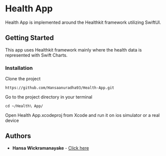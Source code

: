 # Health App

Health App is implemented around the Healthkit framework utilizing SwiftUI.

## Getting Started

This app uses Healthkit framework mainly where the health data is represented with Swift Charts.

### Installation

Clone the project

```
https://github.com/Hansaanuradha93/Health-App.git
```

Go to the project directory in your terminal

```
cd ~/Health\ App/
```

Open Health App.xcodeproj from Xcode and run it on ios simulator or a real device

## Authors

- **Hansa Wickramanayake** - [Click here](https://github.com/Hansaanuradha93)
